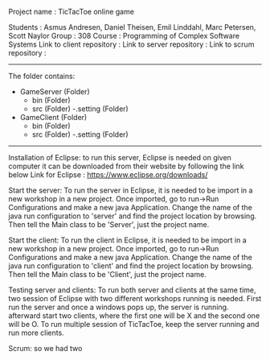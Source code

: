   Project name                 : TicTacToe online game

  Students                     : Asmus Andresen, Daniel Theisen, Emil Linddahl, Marc Petersen, Scott Naylor
  Group	                       : 308
  Course                       : Programming of Complex Software Systems
  Link to client repository    :
  Link to server repository    :
  Link to scrum repository     :
______________________________________________________________________________________________________________________________________________________

The folder contains:
- GameServer (Folder)
	- bin (Folder)
	- src (Folder)
	-.setting (Folder)
- GameClient (Folder)
	- bin (Folder)
	- src (Folder)
	-.setting (Folder)
______________________________________________________________________________________________________________________________________________________

Installation of Eclipse:
to run this server, Eclipse is needed on given computer
it can be downloaded from their website by following the link below
Link for Eclipse : https://www.eclipse.org/downloads/


Start the server:
To run the server in Eclipse, it is needed to be import in a new workshop in a new project.
Once imported, go to run->Run Configurations and make a new java Application.
Change the name of the java run configuration to 'server' and find the project location by browsing.
Then tell the Main class to be 'Server', just the project name.

Start the client:
To run the client in Eclipse, it is needed to be import in a new workshop in a new project.
Once imported, go to run->Run Configurations and make a new java Application.
Change the name of the java run configuration to 'client' and find the project location by browsing.
Then tell the Main class to be 'Client', just the project name.


Testing server and clients:
To run both server and clients at the same time, two session of Eclipse with two different workshops running 
is needed. First run the server and once a windows pops up, the server is running. afterward start two clients,
where the first one will be X and the second one will be O. To run multiple session of TicTacToe, keep the 
server running and run more clients. 

Scrum:
so we had two 
